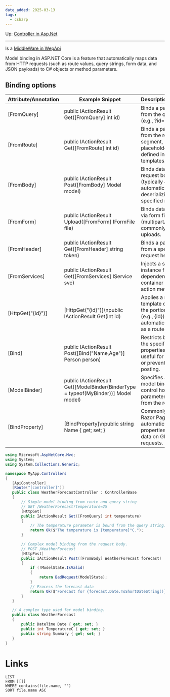 ```yaml
---
date_added: 2025-03-13
tags:
  - csharp
---
```

Up: [Controller in Asp.Net](Controller%20in%20Asp.Net.md)
___
Is a [MiddleWare in WepApi](MiddleWare%20in%20WepApi.md)

Model binding in ASP.NET Core is a feature that automatically maps data from HTTP requests (such as route values, query strings, form data, and JSON payloads) to C# objects or method parameters.

## Binding options

| Attribute/Annotation | Example Snippet                                                                    | Description/Comment                                                                                                    |
| -------------------- | ---------------------------------------------------------------------------------- | ---------------------------------------------------------------------------------------------------------------------- |
| [FromQuery]          | public IActionResult Get([FromQuery] int id)                                       | Binds a parameter from the query string (e.g., ?id=123).                                                               |
| [FromRoute]          | public IActionResult Get([FromRoute] int id)                                       | Binds a parameter from the route segment, matching placeholder names defined in routing templates.                     |
| [FromBody]           | public IActionResult Post([FromBody] Model model)                                  | Binds data from the request body (typically JSON), automatically deserializing it to the specified model type.         |
| [FromForm]           | public IActionResult Upload([FromForm] IFormFile file)                             | Binds data submitted via form fields (multipart/form-data), commonly used for file uploads.                            |
| [FromHeader]         | public IActionResult Get([FromHeader] string token)                                | Binds a parameter from a specific HTTP request header.                                                                 |
| [FromServices]       | public IActionResult Get([FromServices] IService svc)                              | Injects a service instance from the dependency injection container into the action method.                             |
| [HttpGet("{id}")]    | [HttpGet("{id}")]\npublic IActionResult Get(int id)                                | Applies a route template on an action; the portion in braces (e.g., {id}) is automatically bound as a route parameter. |
| [Bind]               | public IActionResult Post([Bind("Name,Age")] Person person)                        | Restricts binding to the specified properties of a model, useful for whitelisting or preventing over-posting.          |
| [ModelBinder]        | public IActionResult Get([ModelBinder(BinderType = typeof(MyBinder))] Model model) | Specifies a custom model binder to control how the parameter is bound from the request.                                |
| [BindProperty]       | [BindProperty]\npublic string Name { get; set; }                                   | Commonly used in Razor Pages to automatically bind properties from form data on GET or POST requests.                  |

 ```cs
 using Microsoft.AspNetCore.Mvc;
using System;
using System.Collections.Generic;

namespace MyApp.Controllers
{
    [ApiController]
    [Route("[controller]")]
    public class WeatherForecastController : ControllerBase
    {
        // Simple model binding from route and query string
        // GET /WeatherForecast?temperature=25
        [HttpGet]
        public IActionResult Get([FromQuery] int temperature)
        {
            // The temperature parameter is bound from the query string.
            return Ok($"The temperature is {temperature}°C.");
        }

        // Complex model binding from the request body.
        // POST /WeatherForecast
        [HttpPost]
        public IActionResult Post([FromBody] WeatherForecast forecast)
        {
            if (!ModelState.IsValid)
            {
                return BadRequest(ModelState);
            }
            // Process the forecast data
            return Ok($"Forecast for {forecast.Date.ToShortDateString()} received.");
        }
    }

    // A complex type used for model binding.
    public class WeatherForecast
    {
        public DateTime Date { get; set; }
        public int TemperatureC { get; set; }
        public string Summary { get; set; }
    }
}
```
# Links
```dataview
LIST
FROM [[]]
WHERE contains(file.name, "")
SORT file.name ASC
```
